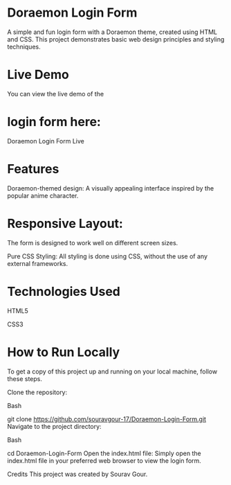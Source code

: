 # Doraemon Login Form

A simple and fun login form with a Doraemon theme, created using HTML and CSS. This project demonstrates basic web design principles and styling techniques.

# Live Demo

You can view the live demo of the 

# login form here:

Doraemon Login Form Live

# Features

Doraemon-themed design: A visually appealing interface inspired by the popular anime character.

# Responsive Layout: 

The form is designed to work well on different screen sizes.

Pure CSS Styling: All styling is done using CSS, without the use of any external frameworks.

# Technologies Used

HTML5

CSS3

# How to Run Locally

To get a copy of this project up and running on your local machine, follow these steps.

Clone the repository:

Bash

git clone https://github.com/souravgour-17/Doraemon-Login-Form.git
Navigate to the project directory:

Bash

cd Doraemon-Login-Form
Open the index.html file:
Simply open the index.html file in your preferred web browser to view the login form.

Credits
This project was created by Sourav Gour.